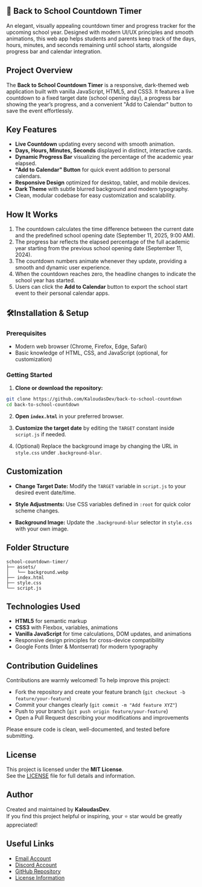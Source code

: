 ## 🏫 Back to School Countdown Timer

An elegant, visually appealing countdown timer and progress tracker for the upcoming school year. Designed with modern UI/UX principles and smooth animations, this web app helps students and parents keep track of the days, hours, minutes, and seconds remaining until school starts, alongside progress bar and calendar integration.

## Project Overview

The **Back to School Countdown Timer** is a responsive, dark-themed web application built with vanilla JavaScript, HTML5, and CSS3. It features a live countdown to a fixed target date (school opening day), a progress bar showing the year’s progress, and a convenient "Add to Calendar" button to save the event effortlessly.

## Key Features

- **Live Countdown** updating every second with smooth animation.
- **Days, Hours, Minutes, Seconds** displayed in distinct, interactive cards.
- **Dynamic Progress Bar** visualizing the percentage of the academic year elapsed.
- **"Add to Calendar" Button** for quick event addition to personal calendars.
- **Responsive Design** optimized for desktop, tablet, and mobile devices.
- **Dark Theme** with subtle blurred background and modern typography.
- Clean, modular codebase for easy customization and scalability.

## How It Works

1. The countdown calculates the time difference between the current date and the predefined school opening date (September 11, 2025, 9:00 AM).
2. The progress bar reflects the elapsed percentage of the full academic year starting from the previous school opening date (September 11, 2024).
3. The countdown numbers animate whenever they update, providing a smooth and dynamic user experience.
4. When the countdown reaches zero, the headline changes to indicate the school year has started.
5. Users can click the **Add to Calendar** button to export the school start event to their personal calendar apps.

## 🛠Installation & Setup

### Prerequisites

- Modern web browser (Chrome, Firefox, Edge, Safari)
- Basic knowledge of HTML, CSS, and JavaScript (optional, for customization)

### Getting Started

1. **Clone or download the repository:**

```bash
git clone https://github.com/KaloudasDev/back-to-school-countdown
cd back-to-school-countdown
````

2. **Open `index.html`** in your preferred browser.

3. **Customize the target date** by editing the `TARGET` constant inside `script.js` if needed.

4. (Optional) Replace the background image by changing the URL in `style.css` under `.background-blur`.

## Customization

* **Change Target Date:**
  Modify the `TARGET` variable in `script.js` to your desired event date/time.

* **Style Adjustments:**
  Use CSS variables defined in `:root` for quick color scheme changes.

* **Background Image:**
  Update the `.background-blur` selector in `style.css` with your own image.

## Folder Structure

```
school-countdown-timer/
├── assets/
│   └── background.webp           
├── index.html                   
├── style.css                   
└── script.js                    
```


## Technologies Used

* **HTML5** for semantic markup
* **CSS3** with Flexbox, variables, animations
* **Vanilla JavaScript** for time calculations, DOM updates, and animations
* Responsive design principles for cross-device compatibility
* Google Fonts (Inter & Montserrat) for modern typography

## Contribution Guidelines

Contributions are warmly welcomed! To help improve this project:

* Fork the repository and create your feature branch (`git checkout -b feature/your-feature`)
* Commit your changes clearly (`git commit -m "Add feature XYZ"`)
* Push to your branch (`git push origin feature/your-feature`)
* Open a Pull Request describing your modifications and improvements

Please ensure code is clean, well-documented, and tested before submitting.

## License

This project is licensed under the **MIT License**.   
See the [LICENSE](./LICENSE) file for full details and information.

## Author

Created and maintained by **KaloudasDev**.  
If you find this project helpful or inspiring, your ⭐️ star would be greatly appreciated!

## Useful Links

* [Email Account](mailto:kaloudasdev@gmail.com)
* [Discord Account](https://discordapp.com/users/1069279857072160921)
* [GitHub Repository](https://github.com/KaloudasDev/back-to-school-countdown)
* [License Information](https://en.wikipedia.org/wiki/MIT_License)
